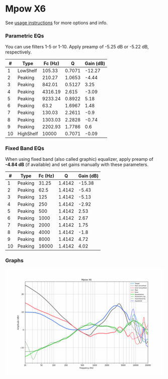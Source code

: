 # Mpow X6
See [usage instructions](https://github.com/jaakkopasanen/AutoEq#usage) for more options and info.

### Parametric EQs
You can use filters 1-5 or 1-10. Apply preamp of -5.25 dB or -5.22 dB, respectively.

|   # | Type      |   Fc (Hz) |      Q |   Gain (dB) |
|-----|-----------|-----------|--------|-------------|
|   1 | LowShelf  |    105.33 | 0.7071 |      -12.27 |
|   2 | Peaking   |    210.27 | 1.0653 |       -4.44 |
|   3 | Peaking   |    842.01 | 0.5127 |        3.25 |
|   4 | Peaking   |   4316.19 | 2.615  |       -3.09 |
|   5 | Peaking   |   9233.24 | 0.8922 |        5.18 |
|   6 | Peaking   |     63.2  | 1.6967 |        1.48 |
|   7 | Peaking   |    130.03 | 2.2611 |       -0.9  |
|   8 | Peaking   |   1303.03 | 2.2828 |       -0.74 |
|   9 | Peaking   |   2202.93 | 1.7786 |        0.6  |
|  10 | HighShelf |  10000    | 0.7071 |       -0.09 |

### Fixed Band EQs
When using fixed band (also called graphic) equalizer, apply preamp of **-4.84 dB** (if available) and set gains manually with these parameters.

|   # | Type    |   Fc (Hz) |      Q |   Gain (dB) |
|-----|---------|-----------|--------|-------------|
|   1 | Peaking |     31.25 | 1.4142 |      -15.38 |
|   2 | Peaking |     62.5  | 1.4142 |       -5.43 |
|   3 | Peaking |    125    | 1.4142 |       -5.13 |
|   4 | Peaking |    250    | 1.4142 |       -2.92 |
|   5 | Peaking |    500    | 1.4142 |        2.53 |
|   6 | Peaking |   1000    | 1.4142 |        2.67 |
|   7 | Peaking |   2000    | 1.4142 |        1.75 |
|   8 | Peaking |   4000    | 1.4142 |       -1.8  |
|   9 | Peaking |   8000    | 1.4142 |        4.72 |
|  10 | Peaking |  16000    | 1.4142 |        4.02 |

### Graphs
![](./Mpow%20X6.png)
